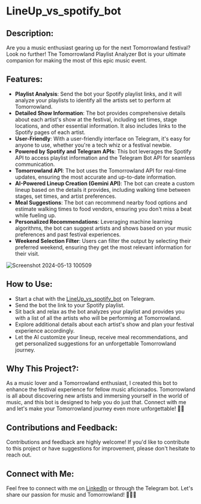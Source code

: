 # LineUp_vs_spotify_bot
 
## Description:
Are you a music enthusiast gearing up for the next Tomorrowland festival? Look no further! The Tomorrowland Playlist Analyzer Bot is your ultimate companion for making the most of this epic music event.


## Features: 
- **Playlist Analysis**: Send the bot your Spotify playlist links, and it will analyze your playlists to identify all the artists set to perform at Tomorrowland.
- **Detailed Show Information**: The bot provides comprehensive details about each artist's show at the festival, including set times, stage locations, and other essential information. It also includes links to the Spotify pages of each artist.
- **User-Friendly**: With a user-friendly interface on Telegram, it's easy for anyone to use, whether you're a tech whiz or a festival newbie.
- **Powered by Spotify and Telegram APIs**: This bot leverages the Spotify API to access playlist information and the Telegram Bot API for seamless communication.
- **Tomorrowland API**: The bot uses the Tomorrowland API for real-time updates, ensuring the most accurate and up-to-date information.
- **AI-Powered Lineup Creation (Gemini API)**: The bot can create a custom lineup based on the details it provides, including walking time between stages, set times, and artist preferences.
- **Meal Suggestions**: The bot can recommend nearby food options and estimate walking times to food vendors, ensuring you don't miss a beat while fueling up.
- **Personalized Recommendations**: Leveraging machine learning algorithms, the bot can suggest artists and shows based on your music preferences and past festival experiences.
- **Weekend Selection Filter**: Users can filter the output by selecting their preferred weekend, ensuring they get the most relevant information for their visit.

![Screenshot 2024-05-13 100509](https://github.com/talco318/LineUp_vs_spotify_bot/assets/12784722/168c2336-98f4-43bd-9afb-322673d66ba9)

## How to Use:
* Start a chat with the [LineUp_vs_spotify_bot](https://t.me/TML_lineup_vs_spotify_bot) on Telegram.
* Send the bot the link to your Spotify playlist.
* Sit back and relax as the bot analyzes your playlist and provides you with a list of all the artists who will be performing at Tomorrowland.
* Explore additional details about each artist's show and plan your festival experience accordingly.
* Let the AI customize your lineup, receive meal recommendations, and get personalized suggestions for an unforgettable Tomorrowland journey.

## Why This Project?: 
As a music lover and a Tomorrowland enthusiast, I created this bot to enhance the festival experience for fellow music aficionados. Tomorrowland is all about discovering new artists and immersing yourself in the world of music, and this bot is designed to help you do just that.
Connect with me and let's make your Tomorrowland journey even more unforgettable! 🎵🌟


## Contributions and Feedback: 
Contributions and feedback are highly welcome! If you'd like to contribute to this project or have suggestions for improvement, please don't hesitate to reach out.

## Connect with Me: 
Feel free to connect with me on [LinkedIn](https://www.linkedin.com/in/talco318/ "Tal Cohen in LinkedIn") or through the Telegram bot. Let's share our passion for music and Tomorrowland! 🚀🎪🎉
